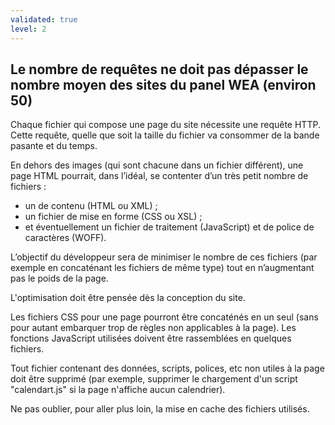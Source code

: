 ```yaml
---
validated: true
level: 2
---
```


## Le nombre de requêtes ne doit pas dépasser le nombre moyen des sites du panel WEA (environ 50)

Chaque fichier qui compose une page du site nécessite une requête HTTP.
Cette requête, quelle que soit la taille du fichier va consommer de la bande pasante et du temps.

En dehors des images (qui sont chacune dans un fichier différent), une page HTML pourrait, dans l’idéal, se contenter d’un très petit nombre de fichiers :

* un de contenu (HTML ou XML) ;
* un fichier de mise en forme (CSS ou XSL) ;
* et éventuellement un fichier de traitement (JavaScript) et de police de caractères (WOFF).

L’objectif du développeur sera de minimiser le nombre de ces fichiers (par exemple en concaténant les fichiers de même type) tout en n’augmentant pas le poids de la page.

L'optimisation doit être pensée dès la conception du site.

Les fichiers CSS pour une page pourront être concaténés en un seul (sans pour autant embarquer trop de règles non applicables à la page).
Les fonctions JavaScript utilisées doivent être rassemblées en quelques fichiers.

Tout fichier contenant des données, scripts, polices, etc non utiles à la page doit être supprimé (par exemple, supprimer le chargement d'un script "calendart.js" si la page n'affiche aucun calendrier).

Ne pas oublier, pour aller plus loin, la mise en cache des fichiers utilisés.
